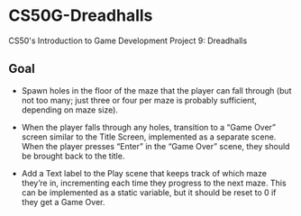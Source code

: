 # CS50G-Dreadhalls
CS50's Introduction to Game Development Project 9: Dreadhalls
## Goal
* Spawn holes in the floor of the maze that the player can fall through (but not too many; just three or four per maze is probably sufficient, depending on maze size).

* When the player falls through any holes, transition to a “Game Over” screen similar to the Title Screen, implemented as a separate scene. When the player presses “Enter” in the “Game Over” scene, they should be brought back to the title.

* Add a Text label to the Play scene that keeps track of which maze they’re in, incrementing each time they progress to the next maze. This can be implemented as a static variable, but it should be reset to 0 if they get a Game Over. 
 
